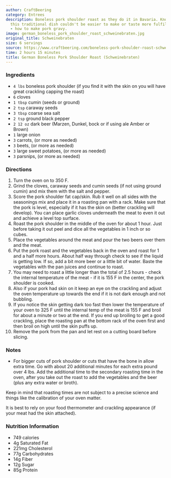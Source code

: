 ```yaml
---
author: CraftBeering
category: Entrees
description: Boneless pork shoulder roast as they do it in Bavaria. Known as Schweinebraten
  this traditional dish couldn't be easier to make or taste more fulfilling. Plus
  - how to make pork gravy.
image: german_boneless_pork_shoulder_roast_schweinebraten.jpg
original_title: Schweinebraten
size: 6 servings
source: https://www.craftbeering.com/boneless-pork-shoulder-roast-schweinebraten/
time: 2 hours 15 minutes
title: German Boneless Pork Shoulder Roast (Schweinebraten)
---
```


### Ingredients

* `4 lbs` boneless pork shoulder (if you find it with the skin on you will have great crackling capping the roast)
* `6` cloves
* `1 tbsp` cumin (seeds or ground)
* `2 tsp` caraway seeds
* `3 tbsp` coarse sea salt
* `2 tsp` ground black pepper
* `2 12 oz` dark beer (Marzen, Dunkel, bock or if using ale Amber or Brown)
* `1` large onion
* `3` carrots, (or more as needed)
* `3` beets, (or more as needed)
* `3` large sweet potatoes, (or more as needed)
* `3` parsnips, (or more as needed)

### Directions

1. Turn the oven on to 350 F.
2. Grind the cloves, caraway seeds and cumin seeds (if not using ground cumin) and mix them with the salt and pepper.
3. Score the pork shoulder fat cap/skin. Rub it well on all sides with the seasonings mix and place it in a roasting pan with a rack. Make sure that the pork is level, especially if it has the skin on (better crackling will develop). You can place garlic cloves underneath the meat to even it out and achieve a level top surface.
4. Roast the pork shoulder in the middle of the oven for about 1 hour. Just before taking it out peel and dice all the vegetables in 1 inch or so cubes.
5. Place the vegetables around the meat and pour the two beers over them and the meat.
6. Put the pork roast and the vegetables back in the oven and roast for 1 and a half more hours. About half way through check to see if the liquid is getting low. If so, add a bit more beer or a little bit of water. Baste the vegetables with the pan juices and continue to roast.
7. You may need to roast a little longer than the total of 2.5 hours - check the internal temperature of the meat - if it is 155 F in the center, the pork shoulder is cooked.
8. Also if your pork had skin on it keep an eye on the crackling and adjust the oven temperature up towards the end if it is not dark enough and not bubbling.
9. If you notice the skin getting dark too fast then lower the temperature of your oven to 325 F until the internal temp of the meat is 155 F and broil for about a minute or two at the end. If you end up broiling to get a good crackling, place the roasting pan at the bottom rack of the oven first and then broil on high until the skin puffs up.
10. Remove the pork from the pan and let rest on a cutting board before slicing.

### Notes

- For bigger cuts of pork shoulder or cuts that have the bone in allow extra time. Go with about 20 additional minutes for each extra pound over 4 lbs. Add the additional time to the secondary roasting time in the oven, after you take out the roast to add the vegetables and the beer (plus any extra water or broth).

Keep in mind that roasting times are not subject to a precise science and things like the calibration of your oven matter.

It is best to rely on your food thermometer and crackling appearance (if your meat had the skin attached).

### Nutrition Information

* 749 calories
* 4g Saturated Fat
* 221mg Cholesterol
* 77g Carbohydrates
* 14g Fiber
* 12g Sugar
* 85g Protein
